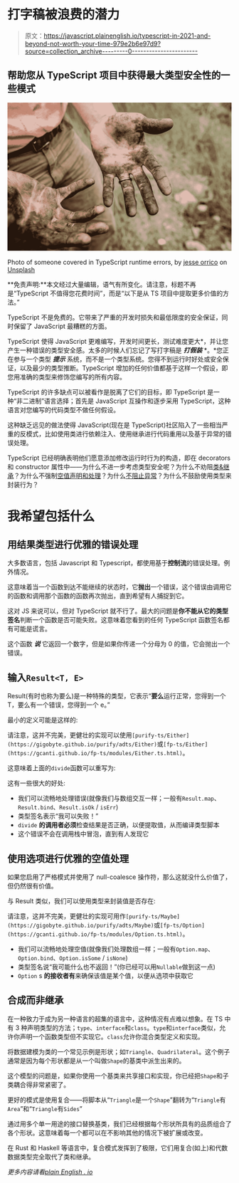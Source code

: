 # 打字稿被浪费的潜力

> 原文：<https://javascript.plainenglish.io/typescript-in-2021-and-beyond-not-worth-your-time-979e2b6e97d9?source=collection_archive---------0----------------------->

## 帮助您从 TypeScript 项目中获得最大类型安全性的一些模式

![](img/393931a1ecc9acec927498fe9551f671.png)

Photo of someone covered in TypeScript runtime errors, by [jesse orrico](https://unsplash.com/@jessedo81?utm_source=medium&utm_medium=referral) on [Unsplash](https://unsplash.com?utm_source=medium&utm_medium=referral)

**免责声明:**本文经过大量编辑，语气有所变化。请注意，标题不再是“TypeScript 不值得您花费时间”，而是“以下是从 TS 项目中提取更多价值的方法。”

TypeScript 不是免费的。它带来了严重的开发时损失和最低限度的安全保证，同时保留了 JavaScript 最糟糕的方面。

TypeScript 使得 JavaScript 更难编写，开发时间更长，测试难度更大*，并让您产生一种错误的类型安全感。太多的时候人们忘记了写打字稿是 ***打假装*** *。*您正在参与一个类型 ***提示*** 系统，而不是一个类型系统。您得不到运行时好处或安全保证，以及最少的类型推断。TypeScript 增加的任何价值都基于这样一个假设，即您用准确的类型来修饰您编写的所有内容。

TypeScript 的许多缺点可以被看作是脱离了它们的目标，即 TypeScript 是一种“非二进制”语言选择；首先是 JavaScript 互操作和逐步采用 TypeScript，这种语言对您编写的代码类型不做任何假设。

这种缺乏远见的做法使得 JavaScript(现在是 TypeScript)社区陷入了一些相当严重的反模式，比如使用类进行依赖注入、使用继承进行代码重用以及基于异常的错误处理。

TypeScript 已经明确表明他们愿意添加修改运行时行为的构造，即在 decorators 和 constructor 属性中——为什么不进一步考虑类型安全呢？为什么不劝阻[类&继承](https://medium.com/javascript-scene/how-to-fix-the-es6-class-keyword-2d42bb3f4caf)？为什么不强制[空值声明和处理](https://www.nickknowlson.com/blog/2013/04/16/why-maybe-is-better-than-null/)？为什么[不阻止异常](https://softwareengineering.stackexchange.com/questions/150837/maybe-monad-vs-exceptions)？为什么不鼓励使用类型来封装行为？

# 我希望包括什么

## 用结果类型进行优雅的错误处理

大多数语言，包括 Javascript 和 Typescript，都使用基于**控制流**的错误处理。例外情况。

这意味着当一个函数到达不能继续的状态时，它**抛出**一个错误，这个错误由调用它的函数和调用那个函数的函数再次抛出，直到希望有人捕捉到它。

这对 JS 来说可以，但对 TypeScript 就不行了。最大的问题是**你不能从它的类型签名**判断一个函数是否可能失败。这意味着您看到的任何 TypeScript 函数签名都有可能是谎言。

这个函数 ***说*** 它返回一个数字，但是如果你传递一个分母为 0 的值，它会抛出一个错误。

## 输入`Result<T, E>`

Result(有时也称为要么)是一种特殊的类型，它表示“**要么**运行正常，您得到一个 T，要么有一个错误，您得到一个 e。”

最小的定义可能是这样的:

请注意，这并不完美，更健壮的实现可以使用`[purify-ts/Either](https://gigobyte.github.io/purify/adts/Either)`或`[fp-ts/Either](https://gcanti.github.io/fp-ts/modules/Either.ts.html)`。

这意味着上面的`divide`函数可以重写为:

这有一些很大的好处:

*   我们可以流畅地处理错误(就像我们与数组交互一样；一般有`Result.map`、`Result.bind`、`Result.isOk` / `isErr`)
*   类型签名表示“我可以失败！”
*   `divide` **的调用者必须**检查结果是否正确，以便提取值，从而编译类型脚本
*   这个错误不会在调用栈中冒泡，直到有人发现它

## 使用选项进行优雅的空值处理

如果您启用了严格模式并使用了 null-coalesce 操作符，那么这就没什么价值了，但仍然很有价值。

与 Result 类似，我们可以使用类型来封装值是否存在:

请注意，这并不完美，更健壮的实现可用作`[purify-ts/Maybe](https://gigobyte.github.io/purify/adts/Maybe)`或`[fp-ts/Option](https://gcanti.github.io/fp-ts/modules/Option.ts.html)`。

*   我们可以流畅地处理空值(就像我们处理数组一样；一般有`Option.map`、`Option.bind`、`Option.isSome` / `isNone`)
*   类型签名说“我可能什么也不返回！”(你已经可以用`Nullable`做到这一点)
*   `Option` s **的接收者有**来确保该值是某个值，以便从选项中获取它

## 合成而非继承

在一种致力于成为另一种语言的超集的语言中，这种情况有点难以想象。在 TS 中有 3 种声明类型的方法；`type`、`interface`和`class`。`type`和`interface`类似，允许你声明一个函数类型但不实现它。`class`允许你混合类型定义和实现。

将数据建模为类的一个常见示例是形状；如`Triangle`、`Quadrilateral`。这个例子通常是因为每个形状都是从一个叫做`Shape`的基类中派生出来的。

这个模型的问题是，如果你使用一个基类来共享接口和实现，你已经把`Shape`和子类耦合得非常紧密了。

更好的模式是使用复合——将脚本从“`Triangle`是一个`Shape`”翻转为“`Triangle`有`Area`”和“`Triangle`有`Sides`”

通过用多个单一用途的接口替换基类，我们已经根据每个形状所具有的品质组合了各个形状。这意味着每一个都可以在不影响其他的情况下被扩展或改变。

在 Rust 和 Haskell 等语言中，复合模式发挥到了极限，它们用复合(如上)和代数数据类型完全取代了类和继承。

*更多内容请看*[*plain English . io*](http://plainenglish.io/)